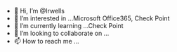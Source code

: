 - 👋 Hi, I’m @Irwells
- 👀 I’m interested in ...Microsoft Office365, Check Point
- 🌱 I’m currently learning ...Check Point
- 💞️ I’m looking to collaborate on ...
- 📫 How to reach me ...

<!---
Irwells/Irwells is a ✨ special ✨ repository because its `README.md` (this file) appears on your GitHub profile.
You can click the Preview link to take a look at your changes.
--->

